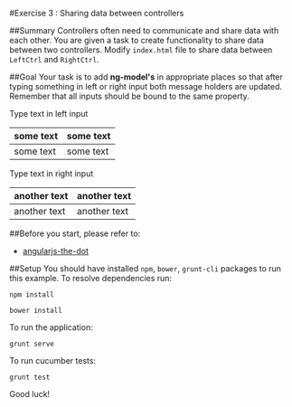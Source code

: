 #Exercise 3 : Sharing data between controllers

##Summary
Controllers often need to communicate and share data with each other. You are given a task to create functionality to share data between two controllers.
Modify `index.html` file to share data between `LeftCtrl` and `RightCtrl`.

##Goal
Your task is to add **ng-model's** in appropriate places so that after typing something in left or right input both message holders are updated. 
Remember that all inputs should be bound to the same property. 

Type text in left input

| **some text**	| some text     	|
|--------------	|----------------	|
| some text  	| some text  	    |


Type text in right input

| another text | **another text**  	|
|--------------|----------------	|
| another text | another text       |

##Before you start, please refer to:
* [angularjs-the-dot](https://egghead.io/lessons/angularjs-the-dot)

##Setup
 You should have installed `npm`, `bower`, `grunt-cli`  packages to run this example. To resolve dependencies run:

```
npm install
```

```
bower install
```

To run the application:

```
grunt serve
```

To run cucumber tests:

```
grunt test
```

Good luck!
